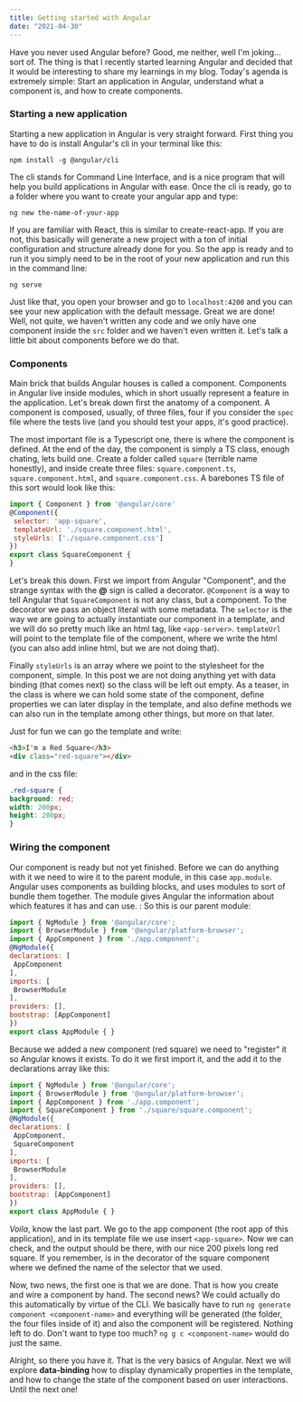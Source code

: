 ```yaml
---
title: Getting started with Angular
date: "2021-04-30"
---
```

Have you never used Angular before? Good, me neither, well I'm joking... sort of. The thing is that I recently started learning Angular and decided that it would be interesting to share my learnings in my blog. Today's agenda is extremely simple: Start an application in Angular, understand what a component is, and how to create components.
 
### Starting a new application
Starting a new application in Angular is very straight forward. First thing you have to do is install Angular's cli in your terminal like this:
 
```
npm install -g @angular/cli
```
 
The cli stands for Command Line Interface, and is a nice program that will help you build applications in Angular with ease.
Once the cli is ready, go to a folder where you want to create your angular app and type:
 
```
ng new the-name-of-your-app
```
 
If you are familiar with React, this is similar to create-react-app. If you are not, this basically will generate a new project with a ton of initial configuration and structure already done for you. So the app is ready and to run it you simply need to be in the root of your new application and run this in the command line:
 
```
ng serve
```
 
Just like that, you open your browser and go to `localhost:4200` and you can see your new application with the default message. Great we are done! Well, not quite, we haven't written any code and we only have one component inside the `src` folder and we haven't even written it. Let's talk a little bit about components before we do that.
 
### Components
 
Main brick that builds Angular houses is called a component. Components in Angular live inside modules, which in short usually represent a feature in the application. Let's break down first the anatomy of a component. A component is composed, usually, of three files, four if you consider the `spec` file where the tests live (and you should test your apps, it's good practice).
 
The most important file is a Typescript one, there is where the component is defined. At the end of the day, the component is simply a TS class, enough chating, lets build one.
Create a folder called `square` (terrible name honestly), and inside create three files: `square.component.ts`, `square.component.html`, and `square.component.css`. A barebones TS file of this sort would look like this:
 
```javascript
import { Component } from '@angular/core'
@Component({
 selector: 'app-square',
 templateUrl: './square.component.html',
 styleUrls: ['./square.component.css']
})
export class SquareComponent {
}
```
 
Let's break this down. First we import from Angular "Component", and the strange syntax with the **@** sign is called a decorator. `@Component` is a way to tell Angular that `SquareComponent` is not any class, but a component. To the decorator we pass an object literal with some metadata. The `selector` is the way we are going to actually instantiate our component in a template, and we will do so pretty much like an html tag, like `<app-server>`. `templateUrl` will point to the template file of the component, where we write the html (you can also add inline html, but we are not doing that).
 
Finally `styleUrls` is an array where we point to the stylesheet for the component, simple. In this post we are not doing anything yet with data binding (that comes next) so the class will be left out empty. As a teaser, in the class is where we can hold some state of the component, define properties we can later display in the template, and also define methods we can also run in the template among other things, but more on that later.
 
Just for fun we can go the template and write:
 
```html
<h3>I'm a Red Square</h3>
<div class="red-square"></div>
```
 
and in the css file:
 
```css
.red-square {
background: red;
width: 200px;
height: 200px;
}
```
 
### Wiring the component
 
Our component is ready but not yet finished. Before we can do anything with it we need to wire it to the parent module, in this case `app.module`. Angular uses components as building blocks, and uses modules to sort of bundle them together. The module gives Angular the information about which features it has and can use.
:
So this is our parent module:
 
```javascript
import { NgModule } from '@angular/core';
import { BrowserModule } from '@angular/platform-browser';
import { AppComponent } from './app.component';
@NgModule({
declarations: [
 AppComponent
],
imports: [
 BrowserModule
],
providers: [],
bootstrap: [AppComponent]
})
export class AppModule { }
```
 
Because we added a new component (red square) we need to "register" it so Angular knows it exists. To do it we first import it, and the add it to the declarations array like this:
 
```javascript
import { NgModule } from '@angular/core';
import { BrowserModule } from '@angular/platform-browser';
import { AppComponent } from './app.component';
import { SquareComponent } from './square/square.component';
@NgModule({
declarations: [
 AppComponent,
 SquareComponent
],
imports: [
 BrowserModule
],
providers: [],
bootstrap: [AppComponent]
})
export class AppModule { }
```
 
*Voila*, know the last part. We go to the app component (the root app of this application), and in its template file we use insert `<app-square>`. Now we can check, and the output should be there, with our nice 200 pixels long red square. If you remember, is in the decorator of the square component where we defined the name of the selector that we used.
 
Now, two news, the first one is that we are done. That is how you create and wire a component by hand. The second news? We could actually do this automatically by virtue of the CLI. We basically have to run `ng generate component <component-name>` and everything will be generated (the folder, the four files inside of it) and also the component will be registered. Nothing left to do. Don't want to type too much? `ng g c <component-name>` would do just the same.
 
Alright, so there you have it. That is the very basics of Angular. Next we will explore **data-binding** how to display dynamically properties in the template, and how to change the state of the component based on user interactions. Until the next one!